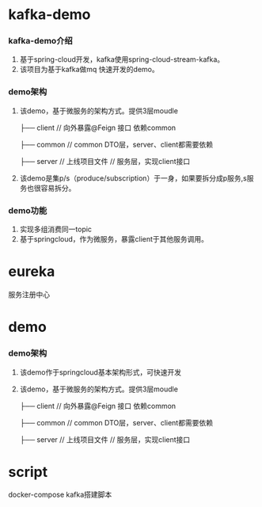 # kafka-demo

### kafka-demo介绍

1. 基于spring-cloud开发，kafka使用spring-cloud-stream-kafka。
2. 该项目为基于kafka做mq 快速开发的demo。
### demo架构

1. 该demo，基于微服务的架构方式。提供3层moudle

   ├── client 						// 向外暴露@Feign 接口 依赖common

   ├── common 					// common DTO层，server、client都需要依赖

   ├── server // 上线项目文件		// 服务层，实现client接口

2. 该demo是集p/s（produce/subscription）于一身，如果要拆分成p服务,s服务也很容易拆分。

### demo功能

1. 实现多组消费同一topic
2. 基于springcloud，作为微服务，暴露client于其他服务调用。

# eureka
服务注册中心

# demo

### demo架构
1. 该demo作于springcloud基本架构形式，可快速开发 
2. 该demo，基于微服务的架构方式。提供3层moudle

   ├── client 						// 向外暴露@Feign 接口 依赖common

   ├── common 					// common DTO层，server、client都需要依赖

   ├── server // 上线项目文件		// 服务层，实现client接口

# script
docker-compose kafka搭建脚本